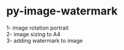 # py-image-watermark
1- image rotation portrait
<br>
2- image sizing to A4
<br>
3- adding watermark to image
